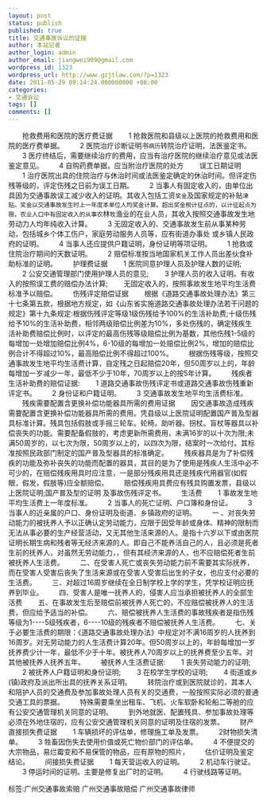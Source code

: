 ```yaml
---
layout: post
status: publish
published: true
title: 交通事故诉讼的证据
author: 本站记者
author_login: admin
author_email: jiangwei909@gmail.com
wordpress_id: 1323
wordpress_url: http://www.gzjtlaw.com/?p=1323
date: 2011-05-29 09:14:24.000000000 +08:00
categories:
- 交通诉讼
tags: []
comments: []
---
```

　　抢救费用和医院的医疗费证据　　1 抢救医院和县级以上医院的抢救费用和医院的医疗费单据。　　2 医院治疗诊断证明书`病历`转院治疗证明，法医鉴定书。　　3 医疗终结后，需要继续治疗的费用，应当有治疗医院的继续治疗意见或法医鉴定意见。　　4 自购药费单据，应当附治疗医院的处方　　误工日期证明　　1 治疗医院出具的住院治疗与休治时间或法医鉴定确定的休治时间。但评定伤残等级的，评定伤残之日前为误工日期。　　2 当事人有固定收入的，由单位出具因为交通事故误工减少收入的证明。其收入包括工资`奖金`及国家规定的补贴`津贴。奖金以交通事故发生时上一年度本单位人均奖金计算。超出奖金税计征点的，以计征起点为限。农业人口中有固定收入的从事农`林`牧`渔业的在业人员，其收入按照交通事故发生地劳动力人均年纯收入计算。　　3 无固定收入的、交通事故发生前从事某种劳动，包括城乡个体工伤户，家庭劳动服务人员等，应有街道办事处 或乡镇人民政府的证明。　　4 当事人还应提供户籍证明，身份证明等项证明。　　1 抢救或住院治疗期间的天数证明。　　2 赔偿标准按当地国家机关工作人员出差伙食补助标准的证明。　　护理费证据　　1 医院同意护理人员及护理人数的证明;　　2 公安交通管理部门使用护理人员的意见;　　3 护理人员的收入证明。有收入的按照误工费的赔偿办法计算;　　无固定收入的，按照事故发生地平均生活费标准予以赔偿。　　伤残评定赔偿证据　　根据《道路交通事故处理办法》第三十七条第五款，根据地方规定，如《山东省实施道路交通事故处理办法若干问题的规定》第十九条规定:根据伤残评定等级1级伤残给予100%的生活补助费;十级伤残给予10%的生活补助费，相邻两级赔偿比例差为10%，多处伤残的，确定残疾生活补助费赔偿比例时，以评定的最高伤残等级赔偿比例为基数，其他伤残1-5级的每增加一处增加赔偿比例4%，6-10级的每增加一处赔偿比例2%，增加的赔偿比例合计不得超过10%，最高赔偿比例不得超过100%。　　根据伤残等级，按照交通事故发生地平均生活费计算，自定残之日起赔偿20年，但50周岁以上的，年龄每增加一岁减少一年，最低不少于10年，70周岁以上的按5年计算。　　残疾者生活补助费的赔偿证据:　　1 道路交通事故伤残评定书或道路交通事故伤残重新评定书。　　2 身份证和户籍证明。　　3 交通事故发生地平均生活费标准。　　残疾需要配置含更换补偿功能器具所需的费用证据　　因交通事故造成残疾需要配置含更换补偿功能器具所需的费用。凭县级以上医院证明配置国产普及型器具标准计算。残具包括假肢或手摇三轮车。轮椅。助听器。拐杖。盲杖等器具以补偿丧失的功能。需要配备假肢的，考虑更新所需费用，未满16岁的以十次为限;未满50周岁的，以七次为限，50周岁以上的，以四次为限，结案时一次给付。其标准按照民政部门制定的国产普及型器具的标准确定。　　残疾器具是为了补偿残疾的功能及弥补丧失的功能而配置的器具，其目的是为了使用是残疾人生活中必不可少的，在赔偿残疾用具时应注意，一是部分残疾用具还是残疾代用器官(如假眼，假发，假肢等)应全额赔偿。　　赔偿残疾用具费应有残具购置发票，县级以上医院证明;国产普及型的证明 及事故伤残评定书。　　生活费　　1 事故发生地平均生活费上一年度标准。　　2 当事人的死亡证明、户口簿和身份证。　　3 当事人的近亲属的户口、身份证明及街道、乡镇政府的证明。　　一 、对丧失劳动能力的被抚养人予以正确认定劳动能力，应限于因受年龄或身体、精神的限制而无法从事必要的生产经营活动，又无其他生活来源的人。是指十六岁以下或由医院证明长期生病和残者等无经济来源的人。即自己不能养活自己的人，且必须是死者生前的抚养人，对虽然无劳动能力，，但有其经济来源的人，也不应赔偿死者生前被抚养人生活费。　　二、在受害人死亡或丧失劳动能力前不需要其实际抚养，而在受害人受害后丧失了生活来源或在受害人受害后出生的子女，也应支付必要的生活费。　　三、对超过16周岁继续在全日制学校上学的学生，凭学校证明应抚养到毕业。　　四、受害人是唯一抚养人的，侵害人应当承担被抚养人的全部生活费　　五、在事故发生后至赔偿前被抚养人死亡的，不应赔偿被抚养人的生活费，但应给予适当的补偿。　　六、赔偿被抚养人生活费的事故残疾者是指伤残等级为1----5级残疾者，6----10级的残疾者不赔偿被抚养人生活费。　　七、关于必要生活费的期限：《道路交通事故处理办法》中规定对不满16周岁的人抚养到16周岁。对无劳动能力的人生活费计算20年。但50周岁以上的，年龄每增加一岁抚养费少计一年，最低不少于十年。被抚养人70周岁以上的抚养费至少五年。对其他被抚养人抚养五年。　　被抚养人生活费证据:　　1 丧失劳动能力的证明;　　2 被抚养人户籍证明和身份证明;　　3 在校学生学校的证明;　　4 街道或乡(镇)政府及派出所出具的抚养关系证明。　　转院治疗或到医院就诊的，其本人和陪护人员的交通费及参加事故处理人员有关的交通费，一般按照实际必须的普通交通工具的票据。　　特殊需要乘坐出租车、飞机、火车软卧和轮船二等舱的应有公安交通管理机关同意的证明。　　到外地就医、配置残具、参加事故处理等必须在外地住宿的，应有公安交通管理机关同意的证明及住宿的发票。　　财产直接损失费证据　　1 车辆损坏的评估单，修理施工单及发票。　　2财物损失清单。　　3 牲畜因伤失去使用价值或死亡物价部门的评估单。　　4 不便提交的大宗物品，易烂霉变和不易保管的物品，应有原物的照片，　　估价证明及鉴定结论。　　间接损失费证据　　1 每天营运收入的证明。　　2 机动车行驶证。　　3 停运时间的证明。主要是修复出厂时的证明。　　4 行驶线路等证明。标签:广州交通事故索赔 广州交通事故赔偿 广州交通事故律师
